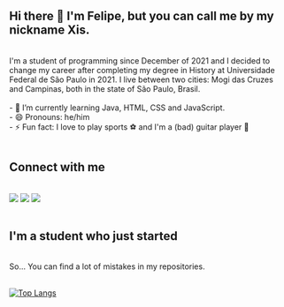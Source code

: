 ## Hi there 👋 I'm Felipe, but you can call me by my nickname Xis.
<br>
 I'm a student of programming since December of 2021 and I decided to change my career after completing my degree in History at Universidade Federal de São Paulo in 2021. I live between two cities: Mogi das Cruzes and Campinas, both in the state of São Paulo, Brasil.
 <br><br>
 - 🌱 I’m currently learning Java, HTML, CSS and JavaScript.
 <br>
 - 😄 Pronouns: he/him
 <br>
 - ⚡ Fun fact: I love to play sports ⚽ and I'm a (bad) guitar player 🎸
 <br><br>

## Connect with me
<br>
<a href="https://www.linkedin.com/in/lfpmendes/"><img src="https://img.shields.io/badge/LinkedIn-0077B5?style=for-the-badge&logo=linkedin&logoColor=white"></a>
<a href="mailto:luizfelipe.m93@gmail.com"><img src="https://img.shields.io/badge/Gmail-D14836?style=for-the-badge&logo=gmail&logoColor=white"></a>
<a href="https://open.spotify.com/user/luizfelipe_m?si=aabfe05ea23d4e06"><img src="https://img.shields.io/badge/Spotify-1ED760?&style=for-the-badge&logo=spotify&logoColor=white"></a>
<br><br>

## I'm a student who just started
<br>
So... You can find a lot of mistakes in my repositories. 
<br><br>

[![Top Langs](https://github-readme-stats.vercel.app/api/top-langs/?username=lfpmnds&layout=compact&theme=codeSTACKr)](https://github.com/lfpmnds/lfpmnds/)


<!--
**lfpmnds/lfpmnds** is a ✨ _special_ ✨ repository because its `README.md` (this file) appears on your GitHub profile.

Here are some ideas to get you started:

- 🔭 I’m currently working on ...
- 🌱 I’m currently learning ...
- 👯 I’m looking to collaborate on ...
- 🤔 I’m looking for help with ...
- 💬 Ask me about ...
- 📫 How to reach me: ...
- 😄 Pronouns: ...
- ⚡ Fun fact: ...
-->
